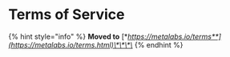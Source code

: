# Terms of Service

{% hint style="info" %}
**Moved to** [**https://metalabs.io/terms**](https://metalabs.io/terms.html)\*\*\*\*
{% endhint %}

